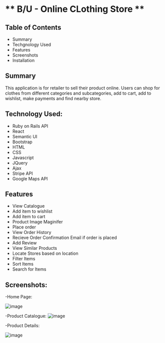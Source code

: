 # ** B/U - Online CLothing Store **


## Table of Contents
- Summary
- Techgnology Used
- Features
- Screenshots
- Installation

## Summary
This application is for retailer to sell their product online. Users can shop for clothes from different categories and subcategories, add to cart, add to wishlist, make payments and find nearby store.

## Technology Used:

- Ruby on Rails API
- React
- Semantic UI
- Bootstrap
- HTML
- CSS
- Javascript
- JQuery
- Ajax
- Stripe API
- Google Maps API

## Features

- View Catalogue
- Add item to wishlist
- Add item to cart
- Product Image Maginifer 
- Place order
- View Order History
- Recieve Order Confirmation Email if order is placed
- Add Review
- View Similar Products
- Locate Stores based on location
- Filter Items
- Sort Items
- Search for Items

## Screenshots: 

-Home Page: 

![image](https://user-images.githubusercontent.com/70501653/113217884-6a56e880-9233-11eb-9abe-a772a686bbbf.png)


-Product Catalogue: 
![image](https://user-images.githubusercontent.com/70501653/113218012-a8540c80-9233-11eb-96b7-a7e6b3465c4b.png)

-Product Details:

![image](https://user-images.githubusercontent.com/70501653/113218223-0385ff00-9234-11eb-94db-6eb5cd597932.png)


